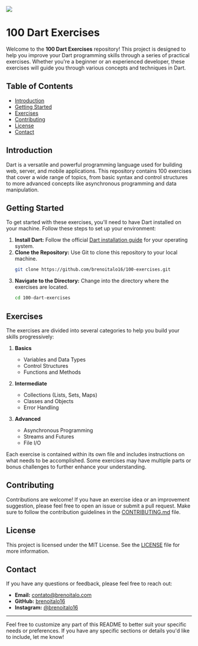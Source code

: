 <img src="https://raw.githubusercontent.com/BrenoItalo16/100-exercises/main/assets/images/100_exercises_github_cover.png"/>
<br>

# 100 Dart Exercises

Welcome to the **100 Dart Exercises** repository! This project is designed to help you improve your Dart programming skills through a series of practical exercises. Whether you're a beginner or an experienced developer, these exercises will guide you through various concepts and techniques in Dart.

## Table of Contents

- [Introduction](#introduction)
- [Getting Started](#getting-started)
- [Exercises](exercises.md)
- [Contributing](#contributing)
- [License](#license)
- [Contact](#contact)

## Introduction

Dart is a versatile and powerful programming language used for building web, server, and mobile applications. This repository contains 100 exercises that cover a wide range of topics, from basic syntax and control structures to more advanced concepts like asynchronous programming and data manipulation.

## Getting Started

To get started with these exercises, you'll need to have Dart installed on your machine. Follow these steps to set up your environment:

1. **Install Dart:** Follow the official [Dart installation guide](https://dart.dev/get-dart) for your operating system.
2. **Clone the Repository:** Use Git to clone this repository to your local machine.
   ```bash
   git clone https://github.com/brenoitalo16/100-exercises.git
   ```
3. **Navigate to the Directory:** Change into the directory where the exercises are located.
   ```bash
   cd 100-dart-exercises
   ```

## Exercises

The exercises are divided into several categories to help you build your skills progressively:

1. **Basics**
   - Variables and Data Types
   - Control Structures
   - Functions and Methods

2. **Intermediate**
   - Collections (Lists, Sets, Maps)
   - Classes and Objects
   - Error Handling

3. **Advanced**
   - Asynchronous Programming
   - Streams and Futures
   - File I/O

Each exercise is contained within its own file and includes instructions on what needs to be accomplished. Some exercises may have multiple parts or bonus challenges to further enhance your understanding.

## Contributing

Contributions are welcome! If you have an exercise idea or an improvement suggestion, please feel free to open an issue or submit a pull request. Make sure to follow the contribution guidelines in the [CONTRIBUTING.md](CONTRIBUTING.md) file.

## License

This project is licensed under the MIT License. See the [LICENSE](LICENSE) file for more information.

## Contact

If you have any questions or feedback, please feel free to reach out:

- **Email:** contato@brenoitalo.com
- **GitHub:** [brenoitalo16](https://github.com/brenoitalo16)
- **Instagram:** [@brenoitalo16](https://instagram.com/brenoitalo16)

---

Feel free to customize any part of this README to better suit your specific needs or preferences. If you have any specific sections or details you'd like to include, let me know!